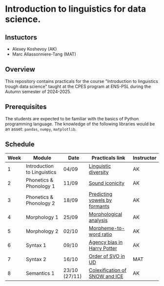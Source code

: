 # Introduction to linguistics for data science.

## Instuctors  

- Alexey Koshevoy (AK)
- Marc Allassonniere-Tang (MAT)

## Overview

This repository contains practicals for the course "Introduction to linguistics trough data science" taught at the CPES program at ENS-PSL during the Autumn semester of 2024-2025.

## Prerequisites  

The students are expected to be familiar with the basics of Python programming language. The knowledge of the following libraries would be an asset: `pandas`, `numpy`, `matplotlib`. 

## Schedule

| Week | Module | Date | Practicals link | Instructor |
|------|--------|---------|---------|---------|
| 1    | Introduction to Linguistics  |     04/09    | [Linguistic diversity](https://colab.research.google.com/drive/1TTj5sfpXoy65KxdT_ti-1z0JJ7HDBFvD?usp=sharing)     | AK |
| 2    | Phonetics & Phonology 1         |   11/09          |  [Sound iconicity](https://colab.research.google.com/drive/1ixG_Ei7cDmKS6d77ZN1EP1eKFVNcZNwH?usp=sharing)  | AK |
| 3    | Phonetics & Phonology 2         |   18/09     |  [Predicting vowels by formants](https://colab.research.google.com/drive/1g9HHfn_rcD6GZQyEetiTXUjeZy-7oWLl?usp=sharing)     | AK | 
| 4    | Morphology 1         |   25/09      |  [Morphological analysis](https://github.com/alexeykosh/intro-to-ling/blob/main/S4/TD4-problem-set.pdf)   | AK |
| 5    | Morphology 2         |    02/10     |  [Morpheme-to-word ratio](https://colab.research.google.com/drive/1ZVlTvOKka0MOL92N-tscvzFF7UIXyfOa?usp=sharing)  | AK |
| 6    | Syntax 1         |    09/10     | [Agency bias in Harry Potter](https://colab.research.google.com/drive/1kX9UNUKZ1JvS_Eyx0-eryEDiJHmUNSDm?usp=sharing) | AK |
| 7    | Syntax 2         |    16/10     | [Order of SVO in UD](https://github.com/alexeykosh/intro-to-ling/blob/main/S7/WordOrderGradient.Rmd)      | MAT |
| 8    | Semantics 1         |    23/10 (27/11)     | [Colexification of SNOW and ICE](https://colab.research.google.com/drive/1HYWZXaXJT3Fs9GimU093sMoaqE3M1nuL?usp=sharing)      | AK |
